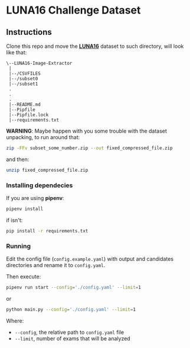# LUNA16 Challenge Dataset

## Instructions

Clone this repo and move the [**LUNA16**](https://luna16.grand-challenge.org/) dataset to such directory, will look like that:

```
\--LUNA16-Image-Extractor
 |
 |--/CSVFILES
 |--/subset0
 |--/subset1
 .
 .
 .
 |--README.md
 |--Pipfile
 |--Pipfile.lock
 |--requirements.txt
```

 **WARNING**:
Maybe happen with you some trouble with the dataset unpacking, to run around that:
```bash
zip -FFv subset_some_number.zip --out fixed_compressed_file.zip
```
and then:
```bash
unzip fixed_compressed_file.zip
```

### Installing dependecies

If you are using **pipenv**:
```bash
pipenv install
```
if isn't:
```bash
pip install -r requirements.txt
```

### Running

Edit the config file (`config.example.yaml`) with output and candidates directories and rename it to `config.yaml`.

Then execute:
```bash
pipenv run start --config='./config.yaml' --limit=1
```

or

```bash
python main.py --config='./config.yaml' --limit=1
```
Where:
- `--config`, the relative path to `config.yaml` file
- `--limit`, number of exams that will be analyzed